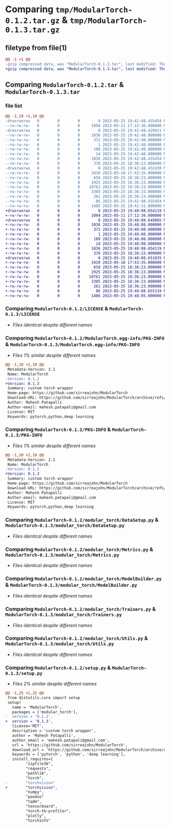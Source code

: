 # Comparing `tmp/ModularTorch-0.1.2.tar.gz` & `tmp/ModularTorch-0.1.3.tar.gz`

## filetype from file(1)

```diff
@@ -1 +1 @@
-gzip compressed data, was "ModularTorch-0.1.2.tar", last modified: Thu May 25 19:42:48 2023, max compression
+gzip compressed data, was "ModularTorch-0.1.3.tar", last modified: Thu May 25 19:48:08 2023, max compression
```

## Comparing `ModularTorch-0.1.2.tar` & `ModularTorch-0.1.3.tar`

### file list

```diff
@@ -1,19 +1,19 @@
-drwxrwxrwx   0        0        0        0 2023-05-25 19:42:48.435454 ModularTorch-0.1.2/
--rw-rw-rw-   0        0        0     1094 2023-05-11 17:12:36.000000 ModularTorch-0.1.2/LICENSE
-drwxrwxrwx   0        0        0        0 2023-05-25 19:42:48.429911 ModularTorch-0.1.2/ModularTorch.egg-info/
--rw-rw-rw-   0        0        0     1036 2023-05-25 19:42:48.000000 ModularTorch-0.1.2/ModularTorch.egg-info/PKG-INFO
--rw-rw-rw-   0        0        0      372 2023-05-25 19:42:48.000000 ModularTorch-0.1.2/ModularTorch.egg-info/SOURCES.txt
--rw-rw-rw-   0        0        0        1 2023-05-25 19:42:48.000000 ModularTorch-0.1.2/ModularTorch.egg-info/dependency_links.txt
--rw-rw-rw-   0        0        0      108 2023-05-25 19:42:48.000000 ModularTorch-0.1.2/ModularTorch.egg-info/requires.txt
--rw-rw-rw-   0        0        0       14 2023-05-25 19:42:48.000000 ModularTorch-0.1.2/ModularTorch.egg-info/top_level.txt
--rw-rw-rw-   0        0        0     1036 2023-05-25 19:42:48.435454 ModularTorch-0.1.2/PKG-INFO
--rw-rw-rw-   0        0        0      378 2023-05-25 18:36:23.000000 ModularTorch-0.1.2/README.md
-drwxrwxrwx   0        0        0        0 2023-05-25 19:42:48.432438 ModularTorch-0.1.2/modular_torch/
--rw-rw-rw-   0        0        0     3410 2023-05-10 17:43:35.000000 ModularTorch-0.1.2/modular_torch/DataSetup.py
--rw-rw-rw-   0        0        0      658 2023-05-25 18:36:23.000000 ModularTorch-0.1.2/modular_torch/Metrics.py
--rw-rw-rw-   0        0        0     2925 2023-05-25 18:36:23.000000 ModularTorch-0.1.2/modular_torch/ModelBuilder.py
--rw-rw-rw-   0        0        0    10761 2023-05-25 18:36:23.000000 ModularTorch-0.1.2/modular_torch/Trainers.py
--rw-rw-rw-   0        0        0     3305 2023-05-25 18:36:23.000000 ModularTorch-0.1.2/modular_torch/Utils.py
--rw-rw-rw-   0        0        0      261 2023-05-25 18:36:23.000000 ModularTorch-0.1.2/modular_torch/__init__.py
--rw-rw-rw-   0        0        0       86 2023-05-25 19:42:48.435454 ModularTorch-0.1.2/setup.cfg
--rw-rw-rw-   0        0        0     1485 2023-05-25 19:42:31.000000 ModularTorch-0.1.2/setup.py
+drwxrwxrwx   0        0        0        0 2023-05-25 19:48:08.654119 ModularTorch-0.1.3/
+-rw-rw-rw-   0        0        0     1094 2023-05-11 17:12:36.000000 ModularTorch-0.1.3/LICENSE
+drwxrwxrwx   0        0        0        0 2023-05-25 19:48:08.649865 ModularTorch-0.1.3/ModularTorch.egg-info/
+-rw-rw-rw-   0        0        0     1036 2023-05-25 19:48:08.000000 ModularTorch-0.1.3/ModularTorch.egg-info/PKG-INFO
+-rw-rw-rw-   0        0        0      372 2023-05-25 19:48:08.000000 ModularTorch-0.1.3/ModularTorch.egg-info/SOURCES.txt
+-rw-rw-rw-   0        0        0        1 2023-05-25 19:48:08.000000 ModularTorch-0.1.3/ModularTorch.egg-info/dependency_links.txt
+-rw-rw-rw-   0        0        0      109 2023-05-25 19:48:08.000000 ModularTorch-0.1.3/ModularTorch.egg-info/requires.txt
+-rw-rw-rw-   0        0        0       14 2023-05-25 19:48:08.000000 ModularTorch-0.1.3/ModularTorch.egg-info/top_level.txt
+-rw-rw-rw-   0        0        0     1036 2023-05-25 19:48:08.654119 ModularTorch-0.1.3/PKG-INFO
+-rw-rw-rw-   0        0        0      378 2023-05-25 18:36:23.000000 ModularTorch-0.1.3/README.md
+drwxrwxrwx   0        0        0        0 2023-05-25 19:48:08.651835 ModularTorch-0.1.3/modular_torch/
+-rw-rw-rw-   0        0        0     3410 2023-05-10 17:43:35.000000 ModularTorch-0.1.3/modular_torch/DataSetup.py
+-rw-rw-rw-   0        0        0      658 2023-05-25 18:36:23.000000 ModularTorch-0.1.3/modular_torch/Metrics.py
+-rw-rw-rw-   0        0        0     2925 2023-05-25 18:36:23.000000 ModularTorch-0.1.3/modular_torch/ModelBuilder.py
+-rw-rw-rw-   0        0        0    10761 2023-05-25 18:36:23.000000 ModularTorch-0.1.3/modular_torch/Trainers.py
+-rw-rw-rw-   0        0        0     3305 2023-05-25 18:36:23.000000 ModularTorch-0.1.3/modular_torch/Utils.py
+-rw-rw-rw-   0        0        0      261 2023-05-25 18:36:23.000000 ModularTorch-0.1.3/modular_torch/__init__.py
+-rw-rw-rw-   0        0        0       86 2023-05-25 19:48:08.655134 ModularTorch-0.1.3/setup.cfg
+-rw-rw-rw-   0        0        0     1486 2023-05-25 19:48:05.000000 ModularTorch-0.1.3/setup.py
```

### Comparing `ModularTorch-0.1.2/LICENSE` & `ModularTorch-0.1.3/LICENSE`

 * *Files identical despite different names*

### Comparing `ModularTorch-0.1.2/ModularTorch.egg-info/PKG-INFO` & `ModularTorch-0.1.3/ModularTorch.egg-info/PKG-INFO`

 * *Files 1% similar despite different names*

```diff
@@ -1,10 +1,10 @@
 Metadata-Version: 2.1
 Name: ModularTorch
-Version: 0.1.2
+Version: 0.1.3
 Summary: custom torch wrapper
 Home-page: https://github.com/sirreajohn/ModularTorch
 Download-URL: https://github.com/sirreajohn/ModularTorch/archive/refs/tags/v0.1a.tar.gz
 Author: Mahesh Patapalli
 Author-email: mahesh.patapali@gmail.com
 License: MIT
 Keywords: pytorch,python,deep learning
```

### Comparing `ModularTorch-0.1.2/PKG-INFO` & `ModularTorch-0.1.3/PKG-INFO`

 * *Files 1% similar despite different names*

```diff
@@ -1,10 +1,10 @@
 Metadata-Version: 2.1
 Name: ModularTorch
-Version: 0.1.2
+Version: 0.1.3
 Summary: custom torch wrapper
 Home-page: https://github.com/sirreajohn/ModularTorch
 Download-URL: https://github.com/sirreajohn/ModularTorch/archive/refs/tags/v0.1a.tar.gz
 Author: Mahesh Patapalli
 Author-email: mahesh.patapali@gmail.com
 License: MIT
 Keywords: pytorch,python,deep learning
```

### Comparing `ModularTorch-0.1.2/modular_torch/DataSetup.py` & `ModularTorch-0.1.3/modular_torch/DataSetup.py`

 * *Files identical despite different names*

### Comparing `ModularTorch-0.1.2/modular_torch/Metrics.py` & `ModularTorch-0.1.3/modular_torch/Metrics.py`

 * *Files identical despite different names*

### Comparing `ModularTorch-0.1.2/modular_torch/ModelBuilder.py` & `ModularTorch-0.1.3/modular_torch/ModelBuilder.py`

 * *Files identical despite different names*

### Comparing `ModularTorch-0.1.2/modular_torch/Trainers.py` & `ModularTorch-0.1.3/modular_torch/Trainers.py`

 * *Files identical despite different names*

### Comparing `ModularTorch-0.1.2/modular_torch/Utils.py` & `ModularTorch-0.1.3/modular_torch/Utils.py`

 * *Files identical despite different names*

### Comparing `ModularTorch-0.1.2/setup.py` & `ModularTorch-0.1.3/setup.py`

 * *Files 2% similar despite different names*

```diff
@@ -1,25 +1,25 @@
 from distutils.core import setup
 setup(
   name = 'ModularTorch',         
   packages = ['modular_torch'],   
-  version = '0.1.2',      
+  version = '0.1.3',      
   license='MIT',
   description = 'custom torch wrapper',   
   author = 'Mahesh Patapalli',                   
   author_email = 'mahesh.patapali@gmail.com',      
   url = 'https://github.com/sirreajohn/ModularTorch',  
   download_url = 'https://github.com/sirreajohn/ModularTorch/archive/refs/tags/v0.1a.tar.gz',
   keywords = ['pytorch', 'python', 'deep learning'], 
   install_requires=[            
         "zipfile36",
         "requests",
         "pathlib",
         "torch",
-        "torchvision"
+        "torchvision",
         "numpy",
         "pandas"
         "tqdm",
         "tensorboard",
         "torch-tb-profiler",
         "plotly",
         "torchinfo"
```

